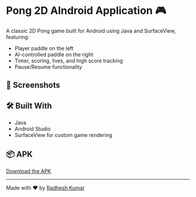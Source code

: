 # Pong 2D AIndroid Application 🎮

A classic 2D Pong game built for Android using Java and SurfaceView, featuring:
- Player paddle on the left
- AI-controlled paddle on the right
- Timer, scoring, lives, and high score tracking
- Pause/Resume functionality

## 👾 Screenshots


## 🛠 Built With
- Java
- Android Studio
- SurfaceView for custom game rendering

## 📦 APK
[Download the APK](https://github.com/Radhesh20/Pong2D-Android-Application/releases/download/v1.0/app-debug.apk)

---

Made with ❤️ by [Radhesh Kumar](https://github.com/Radhesh20)
